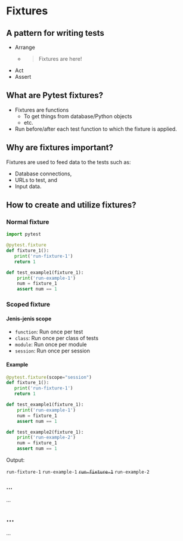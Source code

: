 # Fixtures

## A pattern for writing tests

- Arrange
  - > Fixtures are here!
- Act
- Assert

## What are Pytest fixtures?

- Fixtures are functions
  - To get things from database/Python objects
  - etc.
- Run before/after each test function to which the fixture is applied.

## Why are fixtures important?

Fixtures are used to feed data to the tests such as:
- Database connections,
- URLs to test, and
- Input data.

## How to create and utilize fixtures?

### Normal fixture

```python
import pytest

@pytest.fixture
def fixture_1():
   print('run-fixture-1')
   return 1

def test_example1(fixture_1):
    print('run-example-1')
    num = fixture_1
    assert num == 1
```

### Scoped fixture

#### Jenis-jenis scope

- `function`: Run once per test
- `class`: Run once per class of tests
- `module`: Run once per module
- `session`: Run once per session

#### Example

```python
@pytest.fixture(scope="session")
def fixture_1():
   print('run-fixture-1')
   return 1

def test_example1(fixture_1):
    print('run-example-1')
    num = fixture_1
    assert num == 1

def test_example2(fixture_1):
    print('run-example-2')
    num = fixture_1
    assert num == 1
```

Output:

`run-fixture-1`
`run-example-1`
~~`run-fixture-1`~~
`run-example-2`

### ...

...

## ...

...

